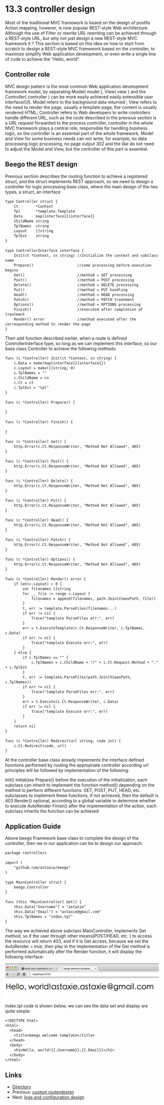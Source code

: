 # 13.3 controller design

Most of the traditional MVC framework is based on the design of postfix Action mapping, however, is now popular REST-style Web architecture. Although the use of Filter or rewrite URL rewriting can be achieved through a REST-style URL, but why not just design a new REST-style MVC framework it ? This section is based on this idea on how to start from scratch to design a REST-style MVC framework based on the controller, to maximize simplify Web application development, or even write a single line of code to achieve the "Hello, world".

## Controller role
MVC design pattern is the most common Web application development framework model, by separating Model( model ), View( view ) and the Controller( controller ) can be more easily achieved easily extensible user interface(UI). Model refers to the background data returned ; View refers to the need to render the page, usually a template page, the content is usually rendered HTML; Controller refers to Web developers to write controllers handle different URL, such as the route described in the previous section is a URL request forwarded to the process controller, controller in the whole MVC framework plays a central role, responsible for handling business logic, so the controller is an essential part of the whole framework, Model and View for some business needs can not write, for example, no data processing logic processing, no page output 302 and the like do not need to adjust the Model and View, but the controller of this part is essential.

## Beego the REST design
Previous section describes the routing function to achieve a registered struct, and the struct implements REST approach, so we need to design a controller for logic processing base class, where the main design of the two types, a struct, an interface

	type Controller struct {
		Ct        *Context
		Tpl       *template.Template
		Data      map[interface{}]interface{}
		ChildName string
		TplNames  string
		Layout    []string
		TplExt    string
	}

	type ControllerInterface interface {
		Init(ct *Context, cn string) //Initialize the context and subclass name
		Prepare()                    //some processing before execution begins
		Get()                        //method = GET processing
		Post()                       //method = POST processing
		Delete()                     //method = DELETE processing
		Put()                        //method = PUT handling
		Head()                       //method = HEAD processing
		Patch()                      //method = PATCH treatment
		Options()                    //method = OPTIONS processing
		Finish()                     //executed after completion of treatment
		Render() error               //method executed after the corresponding method to render the page
	}

Then add function described earlier, when a route is defined ControllerInterface type, so long as we can implement this interface, so our base class Controller to achieve the following methods:

    func (c *Controller) Init(ct *Context, cn string) {
		c.Data = make(map[interface{}]interface{})
		c.Layout = make([]string, 0)
		c.TplNames = ""
		c.ChildName = cn
		c.Ct = ct
		c.TplExt = "tpl"
	}
	
	func (c *Controller) Prepare() {
	
	}
	
	func (c *Controller) Finish() {
	
	}
	
	func (c *Controller) Get() {
		http.Error(c.Ct.ResponseWriter, "Method Not Allowed", 405)
	}
	
	func (c *Controller) Post() {
		http.Error(c.Ct.ResponseWriter, "Method Not Allowed", 405)
	}
	
	func (c *Controller) Delete() {
		http.Error(c.Ct.ResponseWriter, "Method Not Allowed", 405)
	}
	
	func (c *Controller) Put() {
		http.Error(c.Ct.ResponseWriter, "Method Not Allowed", 405)
	}
	
	func (c *Controller) Head() {
		http.Error(c.Ct.ResponseWriter, "Method Not Allowed", 405)
	}
	
	func (c *Controller) Patch() {
		http.Error(c.Ct.ResponseWriter, "Method Not Allowed", 405)
	}
	
	func (c *Controller) Options() {
		http.Error(c.Ct.ResponseWriter, "Method Not Allowed", 405)
	}
	
	func (c *Controller) Render() error {
		if len(c.Layout) > 0 {
			var filenames []string
			for _, file := range c.Layout {
				filenames = append(filenames, path.Join(ViewsPath, file))
			}
			t, err := template.ParseFiles(filenames...)
			if err != nil {
				Trace("template ParseFiles err:", err)
			}
			err = t.ExecuteTemplate(c.Ct.ResponseWriter, c.TplNames, c.Data)
			if err != nil {
				Trace("template Execute err:", err)
			}
		} else {
			if c.TplNames == "" {
				c.TplNames = c.ChildName + "/" + c.Ct.Request.Method + "." + c.TplExt
			}
			t, err := template.ParseFiles(path.Join(ViewsPath, c.TplNames))
			if err != nil {
				Trace("template ParseFiles err:", err)
			}
			err = t.Execute(c.Ct.ResponseWriter, c.Data)
			if err != nil {
				Trace("template Execute err:", err)
			}
		}
		return nil
	}
	
	func (c *Controller) Redirect(url string, code int) {
		c.Ct.Redirect(code, url)
	}	


At the controller base class already implements the interface defined functions performed by routing the appropriate controller according url principles will be followed by implementation of the following:

Init() initializes
Prepare() before the execution of the initialization, each subclass can inherit to implement the function
method() depending on the method to perform different functions: GET, POST, PUT, HEAD, etc. subclasses to implement these functions, if not achieved, then the default is 403
Render() optional, according to a global variable to determine whether to execute AutoRender
Finish() after the implementation of the action, each subclass inherits the function can be achieved

## Application Guide
Above beego Framework base class to complete the design of the controller, then we in our application can be to design our approach:

	package controllers
	
	import (
		"github.com/astaxie/beego"
	)
	
	type MainController struct {
		beego.Controller
	}
	
	func (this *MainController) Get() {
		this.Data["Username"] = "astaxie"
		this.Data["Email"] = "astaxie@gmail.com"
		this.TplNames = "index.tpl"
	}

The way we achieved above subclass MainController, implements Get method, so if the user through other means(POST/HEAD, etc. ) to access the resource will return 403, and if it is Get access, because we set the AutoRender = true, then play in the implementation of the Get method is performed automatically after the Render function, it will display the following interface:

![](images/13.4.beego.png?raw=true)

index.tpl code is shown below, we can see the data set and display are quite simple:

	<!DOCTYPE html>
	<html>
	  <head>
	    <title>beego welcome template</title>
	  </head>
	  <body>
	    <h1>Hello, world!{{.Username}},{{.Email}}</h1>
	  </body>
	</html>


## Links
* [Directory](<preface.md>)
* Previous: [custom routerdesign ](<13.2.md>)
* Next: [logs and configuration design](<13.4.md>)
